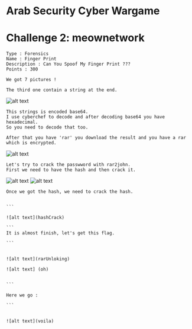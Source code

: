 # Arab Security Cyber Wargame

# Challenge 2: meownetwork

```
Type : Forensics
Name : Finger Print
Description : Can You Spoof My Finger Print ???
Points : 300

```


```
We got 7 pictures ! 

The third one contain a string at the end.
```


![alt text](base64OrNot.png)


```
This strings is encoded base64.
I use cyberchef to decode and after decoding base64 you have hexadecimal.
So you need to decode that too.

After that you have 'rar' you download the result and you have a rar which is encrypted.

```

![alt text](cyberchef)


```
Let's try to crack the passwword with rar2john.
First we need to have the hash and then crack it.

```

![alt text](getHash)
![alt text](inFile)

````
Once we got the hash, we need to crack the hash.


```

![alt text](hashCrack)

```
It is almost finish, let's get this flag.

```


![alt text](rarUnloking)

![alt text] (oh)


```

Here we go :

```


![alt text](voila)




